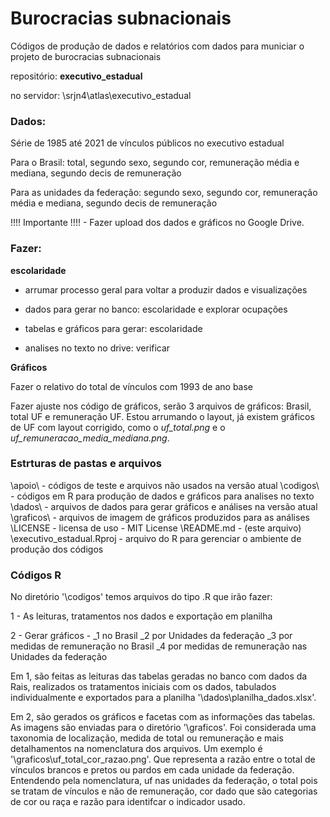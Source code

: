 
# Burocracias subnacionais


Códigos de produção de dados e relatórios com dados para municiar o projeto de burocracias subnacionais


repositório: **executivo_estadual**

no servidor: \\srjn4\atlas\executivo_estadual



### Dados:

Série de 1985 até 2021 de vínculos públicos no executivo estadual

Para o Brasil: total, segundo sexo, segundo cor, remuneração média e mediana, segundo decis de remuneração

Para as unidades da federação: segundo sexo, segundo cor, remuneração média e mediana, segundo decis de remuneração

!!!! Importante !!!! - Fazer upload dos dados e gráficos no Google Drive.

### Fazer: 

**escolaridade**

- arrumar processo geral para voltar a produzir dados e visualizações

- dados para gerar no banco: escolaridade e explorar ocupações

- tabelas e gráficos para gerar: escolaridade

- analises no texto no drive: verificar




**Gráficos**

Fazer o relativo do total de vínculos com 1993 de ano base

Fazer ajuste nos código de gráficos, serão 3 arquivos de gráficos: Brasil, total UF e remuneração UF. 
Estou arrumando o layout, já existem gráficos de UF com layout corrigido, como o *uf_total.png* e o *uf_remuneracao_media_mediana.png*.



### Estrturas de pastas e arquivos

\apoio\ - códigos de teste e arquivos não usados na versão atual
\codigos\ - códigos em R para produção de dados e gráficos para analises no texto
\dados\ - arquivos de dados para gerar gráficos e análises na versão atual
\graficos\ - arquivos de imagem de gráficos produzidos para as análises
\LICENSE - licensa de uso - MIT License
\README.md - (este arquivo)
\executivo_estadual.Rproj - arquivo do R para gerenciar o ambiente de produção dos códigos


### Códigos R

No diretório '\codigos' temos arquivos do tipo .R que irão fazer:

1 - As leituras, tratamentos nos dados e exportação em planilha

2 - Gerar gráficos -
  _1 no Brasil
  _2 por Unidades da federação
  _3 por medidas de remuneração no Brasil
  _4 por medidas de remuneração nas Unidades da federação


Em 1, são feitas as leituras das tabelas geradas no banco com dados da Rais,
realizados os tratamentos iniciais com os dados, tabulados individualmente e 
exportados para a planilha '\dados\planilha_dados.xlsx'.

Em 2, são gerados os gráficos e facetas com as informações das tabelas. As 
imagens são enviadas para o diretório '\graficos\'. Foi considerada uma taxonomia 
de localização, medida de total ou remuneração e mais detalhamentos na nomenclatura 
dos arquivos. Um exemplo é '\graficos\uf_total_cor_razao.png'. Que representa a razão 
entre o total de vínculos brancos e pretos ou pardos em cada unidade da federação. 
Entendendo pela nomenclatura, uf nas unidades da federação, o total pois se tratam de 
vínculos e não de remuneração, cor dado que são categorias de cor ou raça e razão para 
identifcar o indicador usado.







